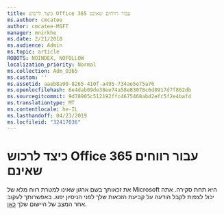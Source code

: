 ```yaml
---
title: כיצד לרכוש Office 365 עבור רווחים שאינם
ms.author: cmcatee
author: cmcatee-MSFT
manager: mnirkhe
ms.date: 2/21/2018
ms.audience: Admin
ms.topic: article
ROBOTS: NOINDEX, NOFOLLOW
localization_priority: Normal
ms.collection: Adm_O365
ms.custom: ''
ms.assetid: aaeb8a90-8265-410f-a495-734ae5e75a76
ms.openlocfilehash: 6e4dab09de38ee74a58e83078c6d0917d7f862db
ms.sourcegitcommit: 9d78905c512192ffc4675468abd2efc5f2e4baf4
ms.translationtype: MT
ms.contentlocale: he-IL
ms.lasthandoff: 04/23/2019
ms.locfileid: "32417036"
---
```

# <a name="how-to-purchase-office-365-for-non-profits"></a>כיצד לרכוש Office 365 עבור רווחים שאינם

את זכאותך בשם ארגון שאינו למטרת רווח מלא של Microsoft היא תחת סקירה. אתה יכול לצפות לקבל הודעה על קביעת הזכאות שלך לפני הניסיון יפוג. באפשרותך לעקוב אחר המצב של היישום שלך [כאן](http://eligibilityweb.azurewebsites.net/).
  

